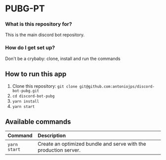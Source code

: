# PUBG-PT

### What is this repository for? ###

This is the main discord bot repository.

### How do I get set up? ###

Don't be a crybaby: clone, install and run the commands

## How to run this app

1. Clone this repository: `git clone git@github.com:antoniojps/discord-bot-pubg.git`
1. `cd discord-bot-pubg`
1. `yarn install`
1. `yarn start`

## Available commands

  | Command          | Description  |
  |:-----------------|:-------------|
  | `yarn start`     | Create an optimized bundle and serve with the production server.  |

